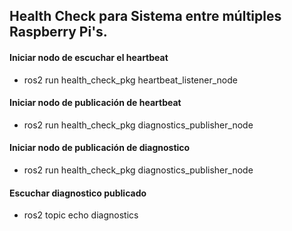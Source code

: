## Health Check para Sistema entre múltiples Raspberry Pi's.

#### Iniciar nodo de escuchar el heartbeat
- ros2 run health_check_pkg heartbeat_listener_node

#### Iniciar nodo de publicación de heartbeat
- ros2 run health_check_pkg diagnostics_publisher_node 

#### Iniciar nodo de publicación de diagnostico
- ros2 run health_check_pkg diagnostics_publisher_node

#### Escuchar diagnostico publicado
- ros2 topic echo diagnostics
